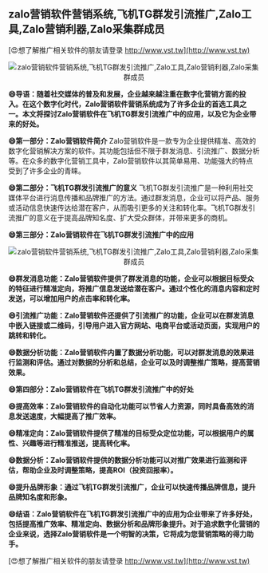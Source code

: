 ## **zalo营销软件营销系统,飞机TG群发引流推广,Zalo工具,Zalo营销利器,Zalo采集群成员**

[😍想了解推广相关软件的朋友请登录 http://www.vst.tw](http://www.vst.tw)

 <center><img src="https://vst.tw/MP4/tuiguang/png/0.png" alt="zalo营销软件营销系统,飞机TG群发引流推广,Zalo工具,Zalo营销利器,Zalo采集群成员"></center>

**😄导语：随着社交媒体的普及和发展，企业越来越注重在数字化营销方面的投入。在这个数字化时代，Zalo营销软件营销系统成为了许多企业的首选工具之一。本文将探讨Zalo营销软件在飞机TG群发引流推广中的应用，以及它为企业带来的好处。**

**😄第一部分：Zalo营销软件简介**
Zalo营销软件是一款专为企业提供精准、高效的数字化营销解决方案的软件。其功能包括但不限于群发消息、引流推广、数据分析等。在众多的数字化营销工具中，Zalo营销软件以其简单易用、功能强大的特点受到了许多企业的青睐。

**😄第二部分：飞机TG群发引流推广的意义**
飞机TG群发引流推广是一种利用社交媒体平台进行消息传播和品牌推广的方法。通过群发消息，企业可以将产品、服务或活动信息快速传达给潜在客户，从而吸引更多的关注和转化率。飞机TG群发引流推广的意义在于提高品牌知名度、扩大受众群体，并带来更多的商机。

**😄第三部分：Zalo营销软件在飞机TG群发引流推广中的应用**

 <center><img src="https://vst.tw/MP4/tuiguang/png/1.png" alt="zalo营销软件营销系统,飞机TG群发引流推广,Zalo工具,Zalo营销利器,Zalo采集群成员"></center>

**😄群发消息功能：Zalo营销软件提供了群发消息的功能，企业可以根据目标受众的特征进行精准定向，将推广信息发送给潜在客户。通过个性化的消息内容和定时发送，可以增加用户的点击率和转化率。**

**😄引流推广功能：Zalo营销软件还提供了引流推广的功能，企业可以在群发消息中嵌入链接或二维码，引导用户进入官方网站、电商平台或活动页面，实现用户的跳转和转化。**

**😄数据分析功能：Zalo营销软件内置了数据分析功能，可以对群发消息的效果进行监测和评估。通过对数据的分析和总结，企业可以及时调整推广策略，提高营销效果。**

**😄第四部分：Zalo营销软件在飞机TG群发引流推广中的好处**

**😄提高效率：Zalo营销软件的自动化功能可以节省人力资源，同时具备高效的消息发送速度，大幅提高了推广效率。**

**😄精准定向：Zalo营销软件提供了精准的目标受众定位功能，可以根据用户的属性、兴趣等进行精准推送，提高转化率。**

**😄数据分析：Zalo营销软件提供的数据分析功能可以对推广效果进行监测和评估，帮助企业及时调整策略，提高ROI（投资回报率）。**

**😄提升品牌形象：通过飞机TG群发引流推广，企业可以快速传播品牌信息，提升品牌知名度和形象。**

**😄结语：Zalo营销软件在飞机TG群发引流推广中的应用为企业带来了许多好处，包括提高推广效率、精准定向、数据分析和品牌形象提升。对于追求数字化营销的企业来说，选择Zalo营销软件是一个明智的决策，它将成为您营销策略的得力助手。**

[😍想了解推广相关软件的朋友请登录 http://www.vst.tw](http://www.vst.tw)



